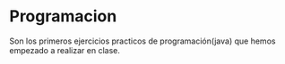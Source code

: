 # Programacion
Son los primeros ejercicios practicos de programación(java) que hemos empezado a realizar en clase.
